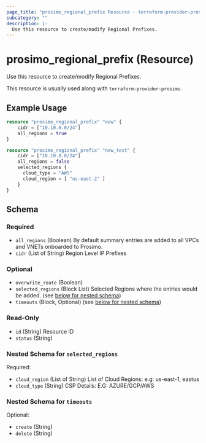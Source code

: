 ```yaml
---
page_title: "prosimo_regional_prefix Resource - terraform-provider-prosimo"
subcategory: ""
description: |-
  Use this resource to create/modify Regional Prefixes.
---
```


# prosimo_regional_prefix (Resource)

Use this resource to create/modify Regional Prefixes.

This resource is usually used along with `terraform-provider-prosimo`.



## Example Usage

```terraform
resource "prosimo_regional_prefix" "new" {
    cidr = ["10.10.0.0/24"]
    all_regions = true
}

resource "prosimo_regional_prefix" "new_test" {
    cidr = ["10.10.0.0/24"]
    all_regions = false
    selected_regions {
      cloud_type = "AWS"
      cloud_region = [ "us-east-2" ]
    }
}
```

<!-- schema generated by tfplugindocs -->
## Schema

### Required

- `all_regions` (Boolean) By default summary entries are added to all VPCs and VNETs onboarded to Prosimo.
- `cidr` (List of String) Region Level IP Prefixes

### Optional

- `overwrite_route` (Boolean)
- `selected_regions` (Block List) Selected Regions where the entries would be added. (see [below for nested schema](#nestedblock--selected_regions))
- `timeouts` (Block, Optional) (see [below for nested schema](#nestedblock--timeouts))

### Read-Only

- `id` (String) Resource ID
- `status` (String)

<a id="nestedblock--selected_regions"></a>
### Nested Schema for `selected_regions`

Required:

- `cloud_region` (List of String) List of Cloud Regions: e.g: us-east-1, eastus
- `cloud_type` (String) CSP Details: E.G: AZURE/GCP/AWS


<a id="nestedblock--timeouts"></a>
### Nested Schema for `timeouts`

Optional:

- `create` (String)
- `delete` (String)

